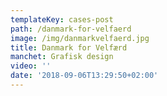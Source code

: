 ```yaml
---
templateKey: cases-post
path: /danmark-for-velfaerd
image: /img/danmarkvelfaerd.jpg
title: Danmark for Velfærd
manchet: Grafisk design
video: ''
date: '2018-09-06T13:29:50+02:00'
---
```


